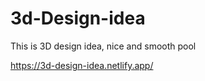 # 3d-Design-idea  

This is 3D design idea, nice and smooth pool                             

https://3d-design-idea.netlify.app/   
